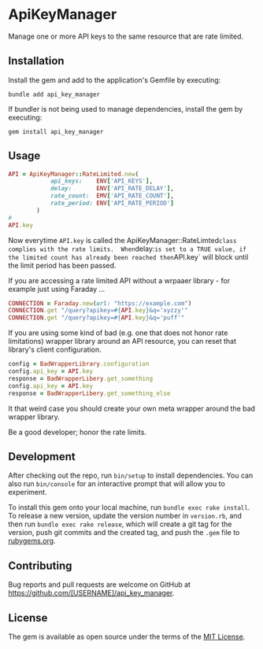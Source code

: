 # ApiKeyManager

Manage one or more API keys to the same resource that are rate limited.

## Installation

Install the gem and add to the application's Gemfile by executing:

    bundle add api_key_manager

If bundler is not being used to manage dependencies, install the gem by executing:

    gem install api_key_manager

## Usage

```ruby
API = ApiKeyManager::RateLimited.new(
            api_keys:    ENV['API_KEYS'],
            delay:       ENV['API_RATE_DELAY'],
            rate_count:  EMV['API_RATE_COUNT'],
            rate_period: ENV['API_RATE_PERIOD']
        )
#
API.key
```

Now everytime `API.key` is called the ApiKeyManager::RateLimted` class complies with the rate limits.  When `delay:` is set to a TRUE value, if the limited count has already been reached then `API.key` will block until the limit period has been passed.

If you are accessing a rate limited API without a wrpaaer library - for example just using Faraday ...

```ruby
CONNECTION = Faraday.new(url: "https://example.com")
CONNECTION.get "/query?apikey=#{API.key}&q='xyzzy'"
CONNECTION.get "/query?apikey=#{API.key}&q='puff'"
```

If you are using some kind of bad (e.g. one that does not honor rate limitations) wrapper library around an API resource, you can reset that library's client configuration.

```ruby
config = BadWrapperLibrary.configuration
config.api_key = API.key
response = BadWrapperLibery.get_something
config.api_key = API.key
response = BadWrapperLibery.get_something_else
```

It that weird case you should create your own meta wrapper around the bad wrapper library.

Be a good developer; honor the rate limits.

## Development

After checking out the repo, run `bin/setup` to install dependencies. You can also run `bin/console` for an interactive prompt that will allow you to experiment.

To install this gem onto your local machine, run `bundle exec rake install`. To release a new version, update the version number in `version.rb`, and then run `bundle exec rake release`, which will create a git tag for the version, push git commits and the created tag, and push the `.gem` file to [rubygems.org](https://rubygems.org).

## Contributing

Bug reports and pull requests are welcome on GitHub at https://github.com/[USERNAME]/api_key_manager.

## License

The gem is available as open source under the terms of the [MIT License](https://opensource.org/licenses/MIT).
